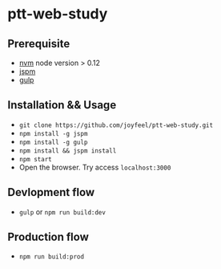 # ptt-web-study

## Prerequisite
* [nvm](https://github.com/creationix/nvm) node version > 0.12
* [jspm](https://github.com/jspm/jspm-cli)
* [gulp](https://github.com/gulpjs/gulp)

## Installation && Usage

- `git clone https://github.com/joyfeel/ptt-web-study.git`
- `npm install -g jspm`
- `npm install -g gulp`
- `npm install && jspm install`
- `npm start`
- Open the browser. Try access `localhost:3000`

## Devlopment flow

- `gulp` or `npm run build:dev`

## Production flow

- `npm run build:prod`